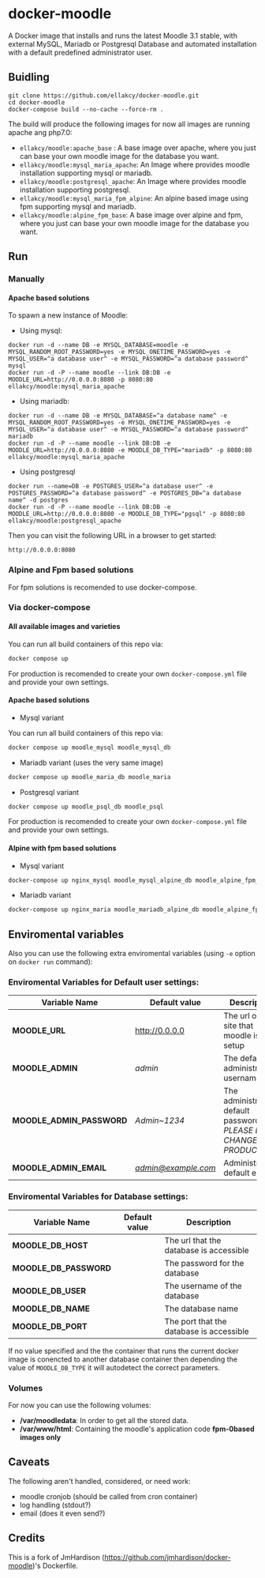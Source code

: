docker-moodle
=============

A Docker image that installs and runs the latest Moodle 3.1 stable, with external MySQL, Mariadb or Postgresql Database and automated installation with a default predefined administrator user.

## Buidling

```
git clone https://github.com/ellakcy/docker-moodle.git
cd docker-moodle
docker-compose build --no-cache --force-rm .
```

The build will produce the following images for now all images are running apache ang php7.0:

* `ellakcy/moodle:apache_base` : A base image over apache, where you just can base your own moodle image for the database you want.
* `ellakcy/moodle:mysql_maria_apache`: An Image where provides moodle installation supporting mysql or mariadb.
* `ellakcy/moodle:postgresql_apache`:  An Image where provides moodle installation supporting postgresql.
* `ellakcy/moodle:mysql_maria_fpm_alpine`: An alpine based image using fpm supporting mysql and mariadb.
* `ellakcy/moodle:alpine_fpm_base`: A base image over alpine and fpm, where you just can base your own moodle image for the database you want.

## Run

### Manually

#### Apache based solutions

To spawn a new instance of Moodle:

* Using mysql:

```
docker run -d --name DB -e MYSQL_DATABASE=moodle -e MYSQL_RANDOM_ROOT_PASSWORD=yes -e MYSQL_ONETIME_PASSWORD=yes -e MYSQL_USER=^a database user^ -e MYSQL_PASSWORD=^a database password^ mysql
docker run -d -P --name moodle --link DB:DB -e MOODLE_URL=http://0.0.0.0:8080 -p 8080:80 ellakcy/moodle:mysql_maria_apache
```

* Using mariadb:

```
docker run -d --name DB -e MYSQL_DATABASE=^a database name^ -e MYSQL_RANDOM_ROOT_PASSWORD=yes -e MYSQL_ONETIME_PASSWORD=yes -e MYSQL_USER=^a database user^ -e MYSQL_PASSWORD=^a database password^ mariadb
docker run -d -P --name moodle --link DB:DB -e MOODLE_URL=http://0.0.0.0:8080 -e MOODLE_DB_TYPE="mariadb" -p 8080:80 ellakcy/moodle:mysql_maria_apache
```

* Using postgresql

```
docker run --name=DB -e POSTGRES_USER=^a database user^ -e POSTGRES_PASSWORD=^a database password^ -e POSTGRES_DB=^a database name^ -d postgres
docker run -d -P --name moodle --link DB:DB -e MOODLE_URL=http://0.0.0.0:8080 -e MOODLE_DB_TYPE="pgsql" -p 8080:80 ellakcy/moodle:postgresql_apache
```

Then you can visit the following URL in a browser to get started:

```
http://0.0.0.0:8080

```

### Alpine and Fpm based solutions

For fpm solutions is recomended to use docker-compose.

### Via docker-compose

#### All available images and varieties

You can run all build containers of this repo via:

```bash
docker compose up
```

For production is recomended to create your own `docker-compose.yml` file and provide your own settings.

#### Apache based solutions

* Mysql variant

You can run all build containers of this repo via:

```bash
docker compose up moodle_mysql moodle_mysql_db
```

* Mariadb variant (uses the very same image)

```bash
docker compose up moodle_maria_db moodle_maria
```

* Postgresql variant

```bash
docker compose up moodle_psql_db moodle_psql
```

For production is recomended to create your own `docker-compose.yml` file and provide your own settings.

#### Alpine with fpm based solutions

* Mysql variant

```bash
docker-compose up nginx_mysql moodle_mysql_alpine_db moodle_alpine_fpm_mysql
```

* Mariadb variant

```bash
docker-compose up nginx_maria moodle_mariadb_alpine_db moodle_alpine_fpm_mariadb
```

## Enviromental variables

Also you can use the following extra enviromental variables (using `-e` option on `docker run` command):

### Enviromental Variables for Default user settings:

Variable Name | Default value | Description
---- | ------ | ------
**MOODLE_URL** | http://0.0.0.0 | The url of the site that moodle is setup
**MOODLE_ADMIN** | *admin* | The default administrator's username
**MOODLE_ADMIN_PASSWORD** | *Admin~1234* | The administrator's default password. *PLEASE DO CHANGE ON PRODUCTION*
**MOODLE_ADMIN_EMAIL** | *admin@example.com* | Administrator's default email.

### Enviromental Variables for Database settings:

Variable Name | Default value | Description
---- | ------ | ------
**MOODLE_DB_HOST** | | The url that the database is accessible
**MOODLE_DB_PASSWORD** | | The password for the database
**MOODLE_DB_USER** | | The username of the database
**MOODLE_DB_NAME** | | The database name
**MOODLE_DB_PORT** | | The port that the database is accessible

If no value specified and the the container that runs the current docker image is conencted to another database container then depending the value of `MOODLE_DB_TYPE` it will autodetect the correct parameters.


### Volumes

For now you can use the following volumes:

* **/var/moodledata**: In order to get all the stored  data.
* **/var/www/html**:  Containing the moodle's application code **fpm-0based images only**

## Caveats
The following aren't handled, considered, or need work:
* moodle cronjob (should be called from cron container)
* log handling (stdout?)
* email (does it even send?)

## Credits

This is a fork of JmHardison  (https://github.com/jmhardison/docker-moodle)'s Dockerfile.

